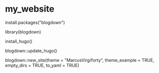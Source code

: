 # my_website

install.packages("blogdown")

library(blogdown)

install_hugo()

blogdown::update_hugo()

blogdown::new_site(theme = "MarcusVirg/forty",
          theme_example = TRUE,
          empty_dirs = TRUE,
          to_yaml = TRUE)




